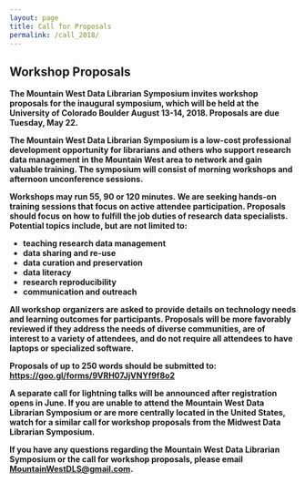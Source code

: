 ```yaml
---
layout: page
title: Call for Proposals
permalink: /call_2018/
---
```


## Workshop Proposals

**The Mountain West Data Librarian Symposium invites workshop proposals for the inaugural symposium, which will be held at the University of Colorado Boulder August 13-14, 2018. Proposals are due Tuesday, May 22.**

**The Mountain West Data Librarian Symposium is a low-cost professional development opportunity for librarians and others who support research data management in the Mountain West area to network and gain valuable training. The symposium will consist of morning workshops and afternoon unconference sessions.** 

**Workshops may run 55, 90 or 120 minutes. We are seeking hands-on training sessions that focus on active attendee participation. Proposals should focus on how to fulfill the job duties of research data specialists. Potential topics include, but are not limited to:**
- **teaching research data management**
- **data sharing and re-use**
- **data curation and preservation**
- **data literacy**
- **research reproducibility**
- **communication and outreach**

**All workshop organizers are asked to provide details on technology needs and learning outcomes for participants. Proposals will be more favorably reviewed if they address the needs of diverse communities, are of interest to a variety of attendees, and do not require all attendees to have laptops or specialized software.**

**Proposals of up to 250 words should be submitted to: [https://goo.gl/forms/9VRH07JjVNYf9f8o2 ](https://goo.gl/forms/9VRH07JjVNYf9f8o2)**

**A separate call for lightning talks will be announced after registration opens in June. If you are unable to attend the Mountain West Data Librarian Symposium or are more centrally located in the United States, watch for a similar call for workshop proposals from the Midwest Data Librarian Symposium.**

**If you have any questions regarding the Mountain West Data Librarian Symposium or the call for workshop proposals, please email MountainWestDLS@gmail.com.** 
